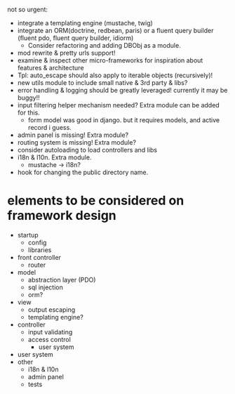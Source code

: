 not so urgent:
- integrate a templating engine (mustache, twig)
- integrate an ORM(doctrine, redbean, paris) or a fluent query builder (fluent pdo, fluent query builder, idiorm)
    - Consider refactoring and adding DBObj as a module.
- mod rewrite & pretty urls support!
- examine & inspect other micro-frameworks for inspiration about features & architecture
- Tpl: auto_escape should also apply to iterable objects (recursively)!
- new utils module to include small native & 3rd party & libs?
- error handling & logging should be greatly leveraged! currently it may be buggy!!
- input filtering helper mechanism needed? Extra module can be added for this.
    - form model was good in django. but it requires models, and active record i guess.
- admin panel is missing! Extra module?
- routing system is missing! Extra module?
- consider autoloading to load controllers and libs
- i18n & l10n. Extra module.
    - mustache -> i18n?
- hook for changing the public directory name.

elements to be considered on framework design
=============================================

- startup
    - config
    - libraries
- front controller
    - router
- model
    - abstraction layer (PDO)
    - sql injection
    - orm?
- view
    - output escaping
    - templating engine?
- controller
    - input validating
    - access control
        - user system
- user system
- other
    - i18n & l10n
    - admin panel
    - tests
